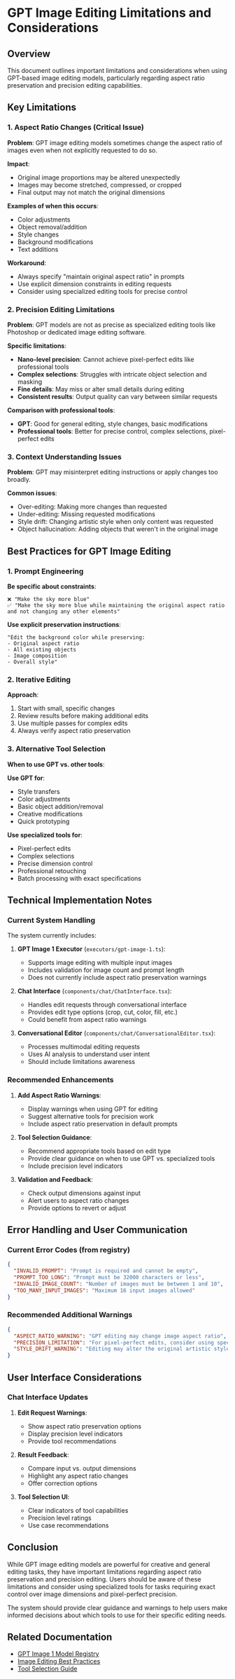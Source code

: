 # GPT Image Editing Limitations and Considerations

## Overview

This document outlines important limitations and considerations when using GPT-based image editing models, particularly regarding aspect ratio preservation and precision editing capabilities.

## Key Limitations

### 1. Aspect Ratio Changes (Critical Issue)

**Problem**: GPT image editing models sometimes change the aspect ratio of images even when not explicitly requested to do so.

**Impact**: 
- Original image proportions may be altered unexpectedly
- Images may become stretched, compressed, or cropped
- Final output may not match the original dimensions

**Examples of when this occurs**:
- Color adjustments
- Object removal/addition
- Style changes
- Background modifications
- Text additions

**Workaround**:
- Always specify "maintain original aspect ratio" in prompts
- Use explicit dimension constraints in editing requests
- Consider using specialized editing tools for precise control

### 2. Precision Editing Limitations

**Problem**: GPT models are not as precise as specialized editing tools like Photoshop or dedicated image editing software.

**Specific limitations**:
- **Nano-level precision**: Cannot achieve pixel-perfect edits like professional tools
- **Complex selections**: Struggles with intricate object selection and masking
- **Fine details**: May miss or alter small details during editing
- **Consistent results**: Output quality can vary between similar requests

**Comparison with professional tools**:
- **GPT**: Good for general editing, style changes, basic modifications
- **Professional tools**: Better for precise control, complex selections, pixel-perfect edits

### 3. Context Understanding Issues

**Problem**: GPT may misinterpret editing instructions or apply changes too broadly.

**Common issues**:
- Over-editing: Making more changes than requested
- Under-editing: Missing requested modifications
- Style drift: Changing artistic style when only content was requested
- Object hallucination: Adding objects that weren't in the original image

## Best Practices for GPT Image Editing

### 1. Prompt Engineering

**Be specific about constraints**:
```
❌ "Make the sky more blue"
✅ "Make the sky more blue while maintaining the original aspect ratio and not changing any other elements"
```

**Use explicit preservation instructions**:
```
"Edit the background color while preserving:
- Original aspect ratio
- All existing objects
- Image composition
- Overall style"
```

### 2. Iterative Editing

**Approach**:
1. Start with small, specific changes
2. Review results before making additional edits
3. Use multiple passes for complex edits
4. Always verify aspect ratio preservation

### 3. Alternative Tool Selection

**When to use GPT vs. other tools**:

**Use GPT for**:
- Style transfers
- Color adjustments
- Basic object addition/removal
- Creative modifications
- Quick prototyping

**Use specialized tools for**:
- Pixel-perfect edits
- Complex selections
- Precise dimension control
- Professional retouching
- Batch processing with exact specifications

## Technical Implementation Notes

### Current System Handling

The system currently includes:

1. **GPT Image 1 Executor** (`executors/gpt-image-1.ts`):
   - Supports image editing with multiple input images
   - Includes validation for image count and prompt length
   - Does not currently include aspect ratio preservation warnings

2. **Chat Interface** (`components/chat/ChatInterface.tsx`):
   - Handles edit requests through conversational interface
   - Provides edit type options (crop, cut, color, fill, etc.)
   - Could benefit from aspect ratio warnings

3. **Conversational Editor** (`components/chat/ConversationalEditor.tsx`):
   - Processes multimodal editing requests
   - Uses AI analysis to understand user intent
   - Should include limitations awareness

### Recommended Enhancements

1. **Add Aspect Ratio Warnings**:
   - Display warnings when using GPT for editing
   - Suggest alternative tools for precision work
   - Include aspect ratio preservation in default prompts

2. **Tool Selection Guidance**:
   - Recommend appropriate tools based on edit type
   - Provide clear guidance on when to use GPT vs. specialized tools
   - Include precision level indicators

3. **Validation and Feedback**:
   - Check output dimensions against input
   - Alert users to aspect ratio changes
   - Provide options to revert or adjust

## Error Handling and User Communication

### Current Error Codes (from registry)

```json
{
  "INVALID_PROMPT": "Prompt is required and cannot be empty",
  "PROMPT_TOO_LONG": "Prompt must be 32000 characters or less",
  "INVALID_IMAGE_COUNT": "Number of images must be between 1 and 10",
  "TOO_MANY_INPUT_IMAGES": "Maximum 16 input images allowed"
}
```

### Recommended Additional Warnings

```json
{
  "ASPECT_RATIO_WARNING": "GPT editing may change image aspect ratio",
  "PRECISION_LIMITATION": "For pixel-perfect edits, consider using specialized tools",
  "STYLE_DRIFT_WARNING": "Editing may alter the original artistic style"
}
```

## User Interface Considerations

### Chat Interface Updates

1. **Edit Request Warnings**:
   - Show aspect ratio preservation options
   - Display precision level indicators
   - Provide tool recommendations

2. **Result Feedback**:
   - Compare input vs. output dimensions
   - Highlight any aspect ratio changes
   - Offer correction options

3. **Tool Selection UI**:
   - Clear indicators of tool capabilities
   - Precision level ratings
   - Use case recommendations

## Conclusion

While GPT image editing models are powerful for creative and general editing tasks, they have important limitations regarding aspect ratio preservation and precision editing. Users should be aware of these limitations and consider using specialized tools for tasks requiring exact control over image dimensions and pixel-perfect precision.

The system should provide clear guidance and warnings to help users make informed decisions about which tools to use for their specific editing needs.

## Related Documentation

- [GPT Image 1 Model Registry](../registry/gpt-image-1.json)
- [Image Editing Best Practices](./IMAGE_EDITING_BEST_PRACTICES.md)
- [Tool Selection Guide](./TOOL_SELECTION_GUIDE.md)
